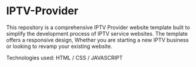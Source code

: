 # IPTV-Provider
This repository is a comprehensive IPTV Provider website template built to simplify the development process of IPTV service websites. The template offers a responsive design, Whether you are starting a new IPTV business or looking to revamp your existing website.

Technologies used: HTML / CSS / JAVASCRIPT
